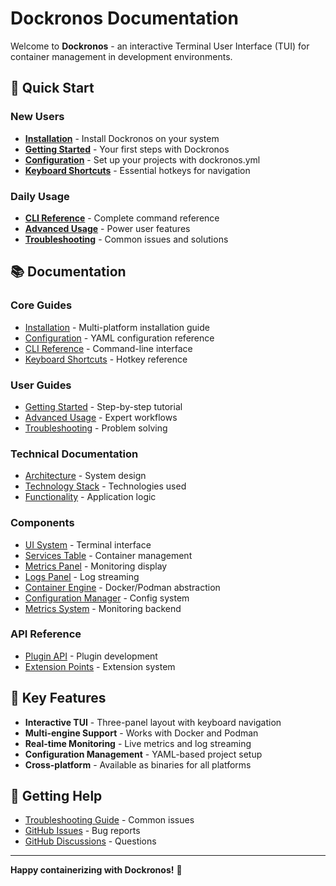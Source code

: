 # Dockronos Documentation

Welcome to **Dockronos** - an interactive Terminal User Interface (TUI) for container management in development environments.

## 🚀 Quick Start

### New Users
- **[Installation](installation.md)** - Install Dockronos on your system
- **[Getting Started](guides/getting-started.md)** - Your first steps with Dockronos
- **[Configuration](configuration.md)** - Set up your projects with dockronos.yml
- **[Keyboard Shortcuts](keyboard-shortcuts.md)** - Essential hotkeys for navigation

### Daily Usage
- **[CLI Reference](cli-reference.md)** - Complete command reference
- **[Advanced Usage](guides/advanced-usage.md)** - Power user features
- **[Troubleshooting](guides/troubleshooting.md)** - Common issues and solutions

## 📚 Documentation

### Core Guides
- [Installation](installation.md) - Multi-platform installation guide
- [Configuration](configuration.md) - YAML configuration reference
- [CLI Reference](cli-reference.md) - Command-line interface
- [Keyboard Shortcuts](keyboard-shortcuts.md) - Hotkey reference

### User Guides
- [Getting Started](guides/getting-started.md) - Step-by-step tutorial
- [Advanced Usage](guides/advanced-usage.md) - Expert workflows
- [Troubleshooting](guides/troubleshooting.md) - Problem solving

### Technical Documentation
- [Architecture](development/architecture.md) - System design
- [Technology Stack](technology-stack.md) - Technologies used
- [Functionality](functionality.md) - Application logic

### Components
- [UI System](components/ui-system.md) - Terminal interface
- [Services Table](components/services-table.md) - Container management
- [Metrics Panel](components/metrics-panel.md) - Monitoring display
- [Logs Panel](components/logs-panel.md) - Log streaming
- [Container Engine](components/container-engine.md) - Docker/Podman abstraction
- [Configuration Manager](components/configuration-manager.md) - Config system
- [Metrics System](components/metrics-system.md) - Monitoring backend

### API Reference
- [Plugin API](api/plugin-api.md) - Plugin development
- [Extension Points](api/extension-points.md) - Extension system

## 🎯 Key Features

- **Interactive TUI** - Three-panel layout with keyboard navigation
- **Multi-engine Support** - Works with Docker and Podman
- **Real-time Monitoring** - Live metrics and log streaming
- **Configuration Management** - YAML-based project setup
- **Cross-platform** - Available as binaries for all platforms

## 🤝 Getting Help

- [Troubleshooting Guide](guides/troubleshooting.md) - Common issues
- [GitHub Issues](https://github.com/your-org/dockronos/issues) - Bug reports
- [GitHub Discussions](https://github.com/your-org/dockronos/discussions) - Questions

---

**Happy containerizing with Dockronos!** 🐳